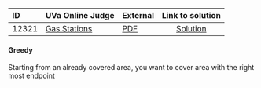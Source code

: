 | ID | UVa Online Judge | External | Link to solution |
|:---|:---|:---|:---:|
| 12321 | [Gas Stations](https://onlinejudge.org/index.php?option=com_onlinejudge&Itemid=8&category=657&page=show_problem&problem=3743) | [PDF](https://onlinejudge.org/external/123/12321.pdf) | [Solution](https://github.com/versenyi98/uva-solutions/tree/main/solutions/12321%20-%20Gas%20Stations)|
#### Greedy
Starting from an already covered area, you want to cover area with the right most endpoint